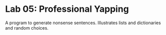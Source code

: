 # Lab 05: Professional Yapping 

A program to generate nonsense sentences. Illustrates lists and dictionaries and random choices.